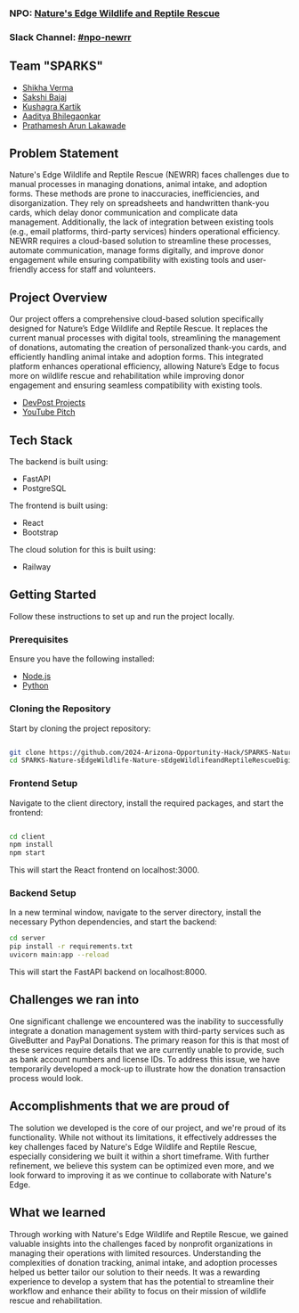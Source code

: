 ### NPO: [Nature's Edge Wildlife and Reptile Rescue](https://www.newrr.org/#donate)
### Slack Channel: [#npo-newrr](https://opportunity-hack.slack.com/archives/C07QT6792DQ)

## Team "SPARKS"
- [Shikha Verma](https://github.com/sverma89asu)
- [Sakshi Bajaj](https://github.com/skshbjj)
- [Kushagra Kartik](https://github.com/Kushagra1480)
- [Aaditya Bhilegaonkar](https://github.com/Aaditya-git)
- [Prathamesh Arun Lakawade](https://github.com/PrathameshLakawade)

## Problem Statement
Nature's Edge Wildlife and Reptile Rescue (NEWRR) faces challenges due to manual processes in managing donations, animal intake, and adoption forms. These methods are prone to inaccuracies, inefficiencies, and disorganization. They rely on spreadsheets and handwritten thank-you cards, which delay donor communication and complicate data management. Additionally, the lack of integration between existing tools (e.g., email platforms, third-party services) hinders operational efficiency. NEWRR requires a cloud-based solution to streamline these processes, automate communication, manage forms digitally, and improve donor engagement while ensuring compatibility with existing tools and user-friendly access for staff and volunteers.

## Project Overview
Our project offers a comprehensive cloud-based solution specifically designed for Nature’s Edge Wildlife and Reptile Rescue. It replaces the current manual processes with digital tools, streamlining the management of donations, automating the creation of personalized thank-you cards, and efficiently handling animal intake and adoption forms. This integrated platform enhances operational efficiency, allowing Nature’s Edge to focus more on wildlife rescue and rehabilitation while improving donor engagement and ensuring seamless compatibility with existing tools.

- [DevPost Projects]([https://devpost.com/submit-to/22174-opportunity-hack-2024-october-asu-tempe-arizona-ohack-dev/manage/submissions](https://devpost.com/software/sparks-c4t8xo))
- [YouTube Pitch](https://www.youtube.com)

## Tech Stack
The backend is built using:
- FastAPI
- PostgreSQL

The frontend is built using:
- React
- Bootstrap

The cloud solution for this is built using:
- Railway

## Getting Started
Follow these instructions to set up and run the project locally.

### Prerequisites
Ensure you have the following installed:
-  [Node.js](https://nodejs.org/en/download/package-manager)
-  [Python](https://www.python.org/downloads/)

### Cloning the Repository
Start by cloning the project repository:
```bash

git clone https://github.com/2024-Arizona-Opportunity-Hack/SPARKS-Nature-sEdgeWildlife-Nature-sEdgeWildlifeandReptileRescueDigitalTransformation.git
cd SPARKS-Nature-sEdgeWildlife-Nature-sEdgeWildlifeandReptileRescueDigitalTransformation/
```

### Frontend Setup
Navigate to the client directory, install the required packages, and start the frontend:
```bash

cd client
npm install
npm start
```
This will start the React frontend on localhost:3000.

### Backend Setup
In a new terminal window, navigate to the server directory, install the necessary Python dependencies, and start the backend:
```bash
cd server
pip install -r requirements.txt
uvicorn main:app --reload
```
This will start the FastAPI backend on localhost:8000.

## Challenges we ran into
One significant challenge we encountered was the inability to successfully integrate a donation management system with third-party services such as GiveButter and PayPal Donations. The primary reason for this is that most of these services require details that we are currently unable to provide, such as bank account numbers and license IDs. To address this issue, we have temporarily developed a mock-up to illustrate how the donation transaction process would look.

## Accomplishments that we are proud of
The solution we developed is the core of our project, and we're proud of its functionality. While not without its limitations, it effectively addresses the key challenges faced by Nature's Edge Wildlife and Reptile Rescue, especially considering we built it within a short timeframe. With further refinement, we believe this system can be optimized even more, and we look forward to improving it as we continue to collaborate with Nature's Edge.

## What we learned
Through working with Nature's Edge Wildlife and Reptile Rescue, we gained valuable insights into the challenges faced by nonprofit organizations in managing their operations with limited resources. Understanding the complexities of donation tracking, animal intake, and adoption processes helped us better tailor our solution to their needs. It was a rewarding experience to develop a system that has the potential to streamline their workflow and enhance their ability to focus on their mission of wildlife rescue and rehabilitation.
